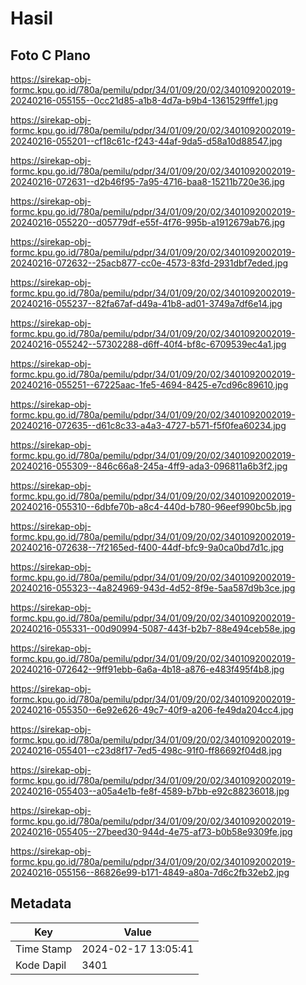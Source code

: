 # Hasil

## Foto C Plano

https://sirekap-obj-formc.kpu.go.id/780a/pemilu/pdpr/34/01/09/20/02/3401092002019-20240216-055155--0cc21d85-a1b8-4d7a-b9b4-1361529fffe1.jpg

https://sirekap-obj-formc.kpu.go.id/780a/pemilu/pdpr/34/01/09/20/02/3401092002019-20240216-055201--cf18c61c-f243-44af-9da5-d58a10d88547.jpg

https://sirekap-obj-formc.kpu.go.id/780a/pemilu/pdpr/34/01/09/20/02/3401092002019-20240216-072631--d2b46f95-7a95-4716-baa8-15211b720e36.jpg

https://sirekap-obj-formc.kpu.go.id/780a/pemilu/pdpr/34/01/09/20/02/3401092002019-20240216-055220--d05779df-e55f-4f76-995b-a1912679ab76.jpg

https://sirekap-obj-formc.kpu.go.id/780a/pemilu/pdpr/34/01/09/20/02/3401092002019-20240216-072632--25acb877-cc0e-4573-83fd-2931dbf7eded.jpg

https://sirekap-obj-formc.kpu.go.id/780a/pemilu/pdpr/34/01/09/20/02/3401092002019-20240216-055237--82fa67af-d49a-41b8-ad01-3749a7df6e14.jpg

https://sirekap-obj-formc.kpu.go.id/780a/pemilu/pdpr/34/01/09/20/02/3401092002019-20240216-055242--57302288-d6ff-40f4-bf8c-6709539ec4a1.jpg

https://sirekap-obj-formc.kpu.go.id/780a/pemilu/pdpr/34/01/09/20/02/3401092002019-20240216-055251--67225aac-1fe5-4694-8425-e7cd96c89610.jpg

https://sirekap-obj-formc.kpu.go.id/780a/pemilu/pdpr/34/01/09/20/02/3401092002019-20240216-072635--d61c8c33-a4a3-4727-b571-f5f0fea60234.jpg

https://sirekap-obj-formc.kpu.go.id/780a/pemilu/pdpr/34/01/09/20/02/3401092002019-20240216-055309--846c66a8-245a-4ff9-ada3-096811a6b3f2.jpg

https://sirekap-obj-formc.kpu.go.id/780a/pemilu/pdpr/34/01/09/20/02/3401092002019-20240216-055310--6dbfe70b-a8c4-440d-b780-96eef990bc5b.jpg

https://sirekap-obj-formc.kpu.go.id/780a/pemilu/pdpr/34/01/09/20/02/3401092002019-20240216-072638--7f2165ed-f400-44df-bfc9-9a0ca0bd7d1c.jpg

https://sirekap-obj-formc.kpu.go.id/780a/pemilu/pdpr/34/01/09/20/02/3401092002019-20240216-055323--4a824969-943d-4d52-8f9e-5aa587d9b3ce.jpg

https://sirekap-obj-formc.kpu.go.id/780a/pemilu/pdpr/34/01/09/20/02/3401092002019-20240216-055331--00d90994-5087-443f-b2b7-88e494ceb58e.jpg

https://sirekap-obj-formc.kpu.go.id/780a/pemilu/pdpr/34/01/09/20/02/3401092002019-20240216-072642--9ff91ebb-6a6a-4b18-a876-e483f495f4b8.jpg

https://sirekap-obj-formc.kpu.go.id/780a/pemilu/pdpr/34/01/09/20/02/3401092002019-20240216-055350--6e92e626-49c7-40f9-a206-fe49da204cc4.jpg

https://sirekap-obj-formc.kpu.go.id/780a/pemilu/pdpr/34/01/09/20/02/3401092002019-20240216-055401--c23d8f17-7ed5-498c-91f0-ff86692f04d8.jpg

https://sirekap-obj-formc.kpu.go.id/780a/pemilu/pdpr/34/01/09/20/02/3401092002019-20240216-055403--a05a4e1b-fe8f-4589-b7bb-e92c88236018.jpg

https://sirekap-obj-formc.kpu.go.id/780a/pemilu/pdpr/34/01/09/20/02/3401092002019-20240216-055405--27beed30-944d-4e75-af73-b0b58e9309fe.jpg

https://sirekap-obj-formc.kpu.go.id/780a/pemilu/pdpr/34/01/09/20/02/3401092002019-20240216-055156--86826e99-b171-4849-a80a-7d6c2fb32eb2.jpg


## Metadata

| Key        | Value               |
| ---------- | ------------------- |
| Time Stamp | 2024-02-17 13:05:41 |
| Kode Dapil | 3401                |



